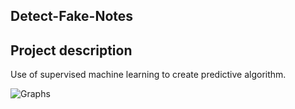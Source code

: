 ## Detect-Fake-Notes

## Project description
Use of supervised machine learning to create predictive algorithm.

![Graphs](./3_corr_between_left_and_right_height.png)
